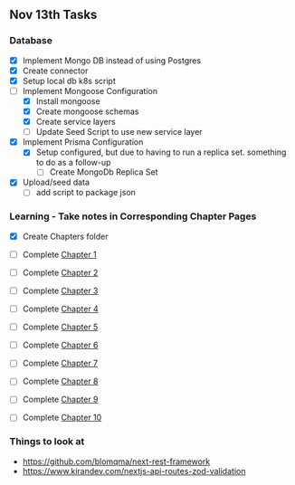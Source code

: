 ## Nov 13th Tasks

### Database 
- [x]  Implement Mongo DB instead of using Postgres
  - [x] Create connector
  - [x] Setup local db k8s script 
- [ ] Implement Mongoose Configuration
  - [x] Install mongoose  
  - [x] Create mongoose schemas
  - [x] Create service layers
  - [ ] Update Seed Script to use new service layer
- [x] Implement Prisma Configuration
  - [x] Setup configured, but due to having to run a replica set. something to do as a follow-up
    - [ ] Create MongoDb Replica Set
- [x] Upload/seed data
  - [ ] add script to package json

### Learning - Take notes in Corresponding Chapter Pages
- [x] Create Chapters folder
- [ ] Complete [Chapter 1](./training-chapters/CHAPTER-1.md)
- [ ] Complete [Chapter 2](./training-chapters/CHAPTER-2.md)
- [ ] Complete [Chapter 3](./training-chapters/CHAPTER-3.md)
- [ ] Complete [Chapter 4](./training-chapters/CHAPTER-4.md)
- [ ] Complete [Chapter 5](./training-chapters/CHAPTER-5.md)
- [ ] Complete [Chapter 6](./training-chapters/CHAPTER-6.md)
- [ ] Complete [Chapter 7](./training-chapters/CHAPTER-7.md)
- [ ] Complete [Chapter 8](./training-chapters/CHAPTER-8.md)
- [ ] Complete [Chapter 9](./training-chapters/CHAPTER-9.md)
- [ ] Complete [Chapter 10](./training-chapters/CHAPTER-10.md)


### Things to look at
- https://github.com/blomqma/next-rest-framework
- https://www.kirandev.com/nextjs-api-routes-zod-validation